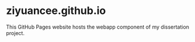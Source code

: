 # ziyuancee.github.io
This GitHub Pages website hosts the webapp component of my dissertation project.
